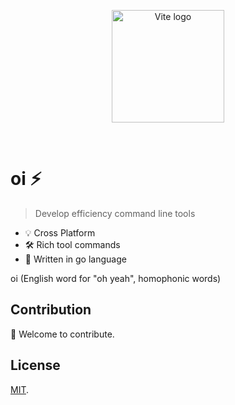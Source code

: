 <p align="center">
  <a href="https://vitejs.dev" target="_blank" rel="noopener noreferrer">
    <img width="180" src="https://korix.top/oi_logo?e=1697011305&token=y5sAGgRUIVXKAWyQC8wPNoO4672XFVoZAGxXTd8W:VhAthpy5vxNRvpd-Rqlqfj72lFk=" alt="Vite logo">
  </a>
</p>
<br/>

# oi ⚡

> Develop efficiency command line tools

- 💡 Cross Platform
- 🛠️ Rich tool commands
- 🔩 Written in go language

oi (English word for "oh yeah", homophonic words)

## Contribution

🎉 Welcome to contribute.

## License

[MIT](LICENSE).
